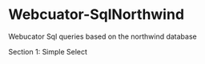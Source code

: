 # Webcuator-SqlNorthwind
Webucator Sql queries based on the northwind database

Section 1: Simple Select
